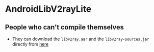 # AndroidLibV2rayLite

## People who can't compile themselves
- They can download the `libv2ray.aar` and the `libv2ray-sources.jar` directly from [here](https://github.com/omid-the-great/AndroidLibXrayLite/releases)
